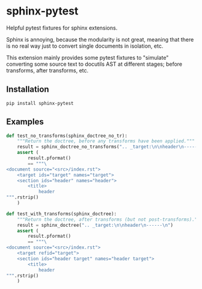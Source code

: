 # sphinx-pytest

Helpful pytest fixtures for sphinx extensions.

Sphinx is annoying, because the modularity is not great,
meaning that there is no real way just to convert single documents in isolation, etc.

This extension mainly provides some pytest fixtures to "simulate" converting some source text to docutils AST at different stages; before transforms, after transforms, etc.


## Installation

```
pip install sphinx-pytest
```

## Examples

```python
def test_no_transforms(sphinx_doctree_no_tr):
    """Return the doctree, before any transforms have been applied."""
    result = sphinx_doctree_no_transforms(".. _target:\n\nheader\n------\n")
    assert (
        result.pformat()
        == """\
<document source="<src>/index.rst">
    <target ids="target" names="target">
    <section ids="header" names="header">
        <title>
            header
""".rstrip()
    )
```

```python
def test_with_transforms(sphinx_doctree):
    """Return the doctree, after transforms (but not post-transforms)."""
    result = sphinx_doctree(".. _target:\n\nheader\n------\n")
    assert (
        result.pformat()
        == """\
<document source="<src>/index.rst">
    <target refid="target">
    <section ids="header target" names="header target">
        <title>
            header
""".rstrip()
    )
```
